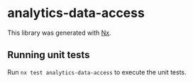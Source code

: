 # analytics-data-access

This library was generated with [Nx](https://nx.dev).

## Running unit tests

Run `nx test analytics-data-access` to execute the unit tests.
